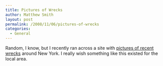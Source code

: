 ```yaml
---
title: Pictures of Wrecks
author: Matthew Smith
layout: post
permalink: /2008/11/06/pictures-of-wrecks
categories:
  - General
---
```

Random, I know, but I recently ran across a site with [pictures of recent wrecks][1] around New York. I really wish something like this existed for the local area.

 [1]: http://www.newsday.com/news/local/ny-liacci-pg,0,5210574.photogallery